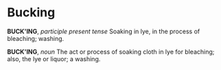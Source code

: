 # Bucking

**BUCK'ING**, _participle present tense_ Soaking in lye, in the process of bleaching; washing.

**BUCK'ING**, _noun_ The act or process of soaking cloth in lye for bleaching; also, the lye or liquor; a washing.